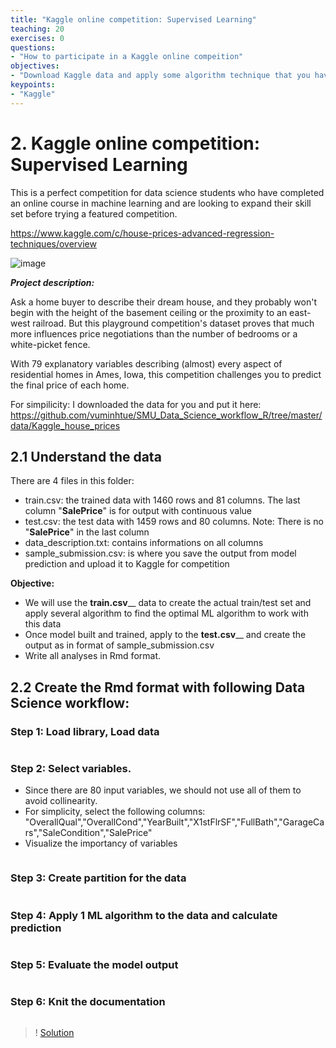 ```yaml
---
title: "Kaggle online competition: Supervised Learning"
teaching: 20
exercises: 0
questions:
- "How to participate in a Kaggle online compeition"
objectives:
- "Download Kaggle data and apply some algorithm technique that you have learnt to solve the actual data"
keypoints:
- "Kaggle"
---
```

# 2. Kaggle online competition: Supervised Learning
 
This is a perfect competition for data science students who have completed an online course in machine learning and are looking to expand their skill set before trying a featured competition. 

https://www.kaggle.com/c/house-prices-advanced-regression-techniques/overview
 
![image](https://user-images.githubusercontent.com/43855029/156053760-007e3d08-3472-47e5-ba96-c07d8d3fa325.png)

_**Project description:**_

Ask a home buyer to describe their dream house, and they probably won't begin with the height of the basement ceiling or the proximity to an east-west railroad. But this playground competition's dataset proves that much more influences price negotiations than the number of bedrooms or a white-picket fence.

With 79 explanatory variables describing (almost) every aspect of residential homes in Ames, Iowa, this competition challenges you to predict the final price of each home. 


For simpilicity: I downloaded the data for you and put it here:
https://github.com/vuminhtue/SMU_Data_Science_workflow_R/tree/master/data/Kaggle_house_prices


## 2.1 Understand the data

There are 4 files in this folder: 
- train.csv: the trained data with 1460 rows and 81 columns. The last column "**SalePrice**" is for output with continuous value
- test.csv: the test data with 1459 rows and 80 columns. Note: There is no  "**SalePrice**" in the last column
- data_description.txt: contains informations on all columns
- sample_submission.csv: is where you save the output from model prediction and upload it to Kaggle for competition

**Objective:**
- We will use the **train.csv**__ data to create the actual train/test set and apply several algorithm to find the optimal ML algorithm to work with this data
- Once model built and trained, apply to the **test.csv**__ and create the output as in format of sample_submission.csv
- Write all analyses in Rmd format.

## 2.2 Create the Rmd format with following Data Science workflow:

### Step 1: Load library, Load data

```r

```

### Step 2: Select variables.
- Since there are 80 input variables, we should not use all of them to avoid collinearity.
- For simplicity, select the following columns: "OverallQual","OverallCond","YearBuilt","X1stFlrSF","FullBath","GarageCars","SaleCondition","SalePrice"
- Visualize the importancy of variables

```r

```

### Step 3: Create partition for the data

```r

```

### Step 4: Apply 1 ML algorithm to the data and calculate prediction

```r

```

### Step 5: Evaluate the model output

```r

```

### Step 6: Knit the documentation

```r

```

>! [Solution](https://raw.githubusercontent.com/vuminhtue/SMU_Data_Science_workflow_R/master/files/house-prices/Kaggle_house_price.Rmd)


